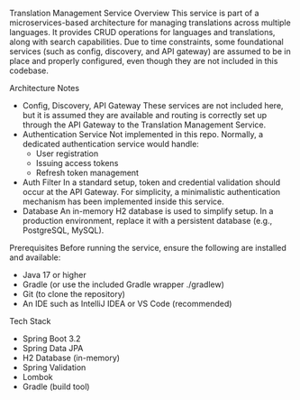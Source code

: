 Translation Management Service
Overview
This service is part of a microservices-based architecture for managing translations across multiple languages. It provides CRUD operations for languages and translations, along with search capabilities.
Due to time constraints, some foundational services (such as config, discovery, and API gateway) are assumed to be in place and properly configured, even though they are not included in this codebase.

Architecture Notes
* Config, Discovery, API Gateway These services are not included here, but it is assumed they are available and routing is correctly set up through the API Gateway to the Translation Management Service.
* Authentication Service Not implemented in this repo. Normally, a dedicated authentication service would handle:
    * User registration
    * Issuing access tokens
    * Refresh token management
* Auth Filter In a standard setup, token and credential validation should occur at the API Gateway. For simplicity, a minimalistic authentication mechanism has been implemented inside this service.
* Database An in-memory H2 database is used to simplify setup. In a production environment, replace it with a persistent database (e.g., PostgreSQL, MySQL).

Prerequisites
Before running the service, ensure the following are installed and available:
* Java 17 or higher
* Gradle (or use the included Gradle wrapper ./gradlew)
* Git (to clone the repository)
* An IDE such as IntelliJ IDEA or VS Code (recommended)

Tech Stack
* Spring Boot 3.2
* Spring Data JPA
* H2 Database (in-memory)
* Spring Validation
* Lombok
* Gradle (build tool)


